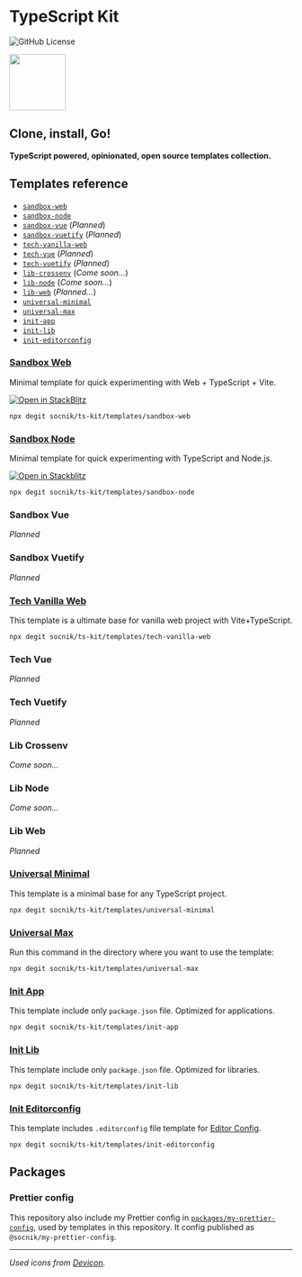 # TypeScript Kit

![GitHub License](https://img.shields.io/github/license/socnik/ts-kit?style=flat)

<img src="https://cdn.jsdelivr.net/gh/devicons/devicon@latest/icons/typescript/typescript-original.svg"
  width="100px"
  height="100px"
/>

## **Clone, install, Go!**

**TypeScript powered, opinionated, open source templates collection.**

## Templates reference

- [`sandbox-web`](#sandbox-web)
- [`sandbox-node`](#sandbox-node)
- [`sandbox-vue`](#sandbox-vue) (_Planned_)
- [`sandbox-vuetify`](#sandbox-vuetify) (_Planned_)
- [`tech-vanilla-web`](#tech-vanilla-web)
- [`tech-vue`](#tech-vue) (_Planned_)
- [`tech-vuetify`](#tech-vuetify) (_Planned_)
- [`lib-crossenv`](#lib-crossenv) (_Come soon..._)
- [`lib-node`](#lib-node) (_Come soon..._)
- [`lib-web`](#lib-web) (_Planned..._)
- [`universal-minimal`](#universal-minimal)
- [`universal-max`](#universal-max)
- [`init-app`](#init-app)
- [`init-lib`](#init-lib)
- [`init-editorconfig`](#init-editorconfig)

### [Sandbox Web](https://github.com/socnik/ts-kit/tree/main/templates/sandbox-web)

Minimal template for quick experimenting with Web + TypeScript + Vite.

[![Open in StackBlitz](https://developer.stackblitz.com/img/open_in_stackblitz_small.svg)](https://stackblitz.com/fork/github/socnik/ts-kit/tree/main/templates/sandbox-web?title=TS%20Kit%20Sandbox%20Web&file=index.html&startScript=dev)

```shell
npx degit socnik/ts-kit/templates/sandbox-web
```

### [Sandbox Node](https://github.com/socnik/ts-kit/tree/main/templates/sandbox-node)

Minimal template for quick experimenting with TypeScript and Node.js.

[![Open in Stackblitz](https://developer.stackblitz.com/img/open_in_stackblitz_small.svg)](https://stackblitz.com/fork/github/socnik/ts-kit/tree/main/templates/sandbox-node?title=TS%20Kit%20Sandbox%20Node.js&file=src/index.ts&hideNavigation=true&hidedevtools=true&view=editor&startScript=start:watch&terminalHeight=40)

```shell
npx degit socnik/ts-kit/templates/sandbox-node
```

### Sandbox Vue

_Planned_

### Sandbox Vuetify

_Planned_

### [Tech Vanilla Web](https://github.com/socnik/ts-kit/tree/main/templates/tech-vanilla-web)

This template is a ultimate base for vanilla web project with Vite+TypeScript.

```shell
npx degit socnik/ts-kit/templates/tech-vanilla-web
```

### Tech Vue

_Planned_

### Tech Vuetify

_Planned_

### Lib Crossenv

_Come soon..._

### Lib Node

_Come soon..._

### Lib Web

_Planned_

### [Universal Minimal](https://github.com/socnik/ts-kit/tree/main/templates/universal-minimal)

This template is a minimal base for any TypeScript project.

```shell
npx degit socnik/ts-kit/templates/universal-minimal
```

### [Universal Max](https://github.com/socnik/ts-kit/tree/main/templates/universal-max)

Run this command in the directory where you want to use the template:

```shell
npx degit socnik/ts-kit/templates/universal-max
```

### [Init App](https://github.com/socnik/ts-kit/tree/main/templates/init-app)

This template include only `package.json` file. Optimized for applications.

```shell
npx degit socnik/ts-kit/templates/init-app
```

### [Init Lib](https://github.com/socnik/ts-kit/tree/main/templates/init-lib)

This template include only `package.json` file. Optimized for libraries.

```shell
npx degit socnik/ts-kit/templates/init-lib
```

### [Init Editorconfig](https://github.com/socnik/ts-kit/tree/main/templates/init-editorconfig)

This template includes `.editorconfig` file template for [Editor Config](https://editorconfig.org/).

```shell
npx degit socnik/ts-kit/templates/init-editorconfig
```

## Packages

### Prettier config

This repository also include my Prettier config in [`packages/my-prettier-config`](https://github.com/socnik/ts-kit/tree/main/packages/my-prettier-config), used by templates in this repository. It config published as `@socnik/my-prettier-config`.

---

_Used icons from [Devicon](https://github.com/devicons/devicon/)._
